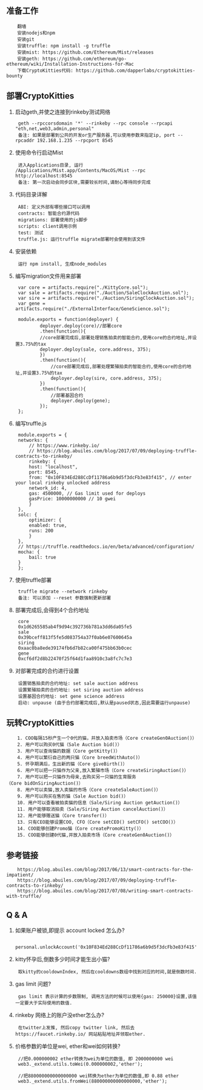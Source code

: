 准备工作
-----
        翻墙
        安装nodejs和npm
        安装git
        安装truffle: npm install -g truffle
        安装mist: https://github.com/Ethereum/Mist/releases
        安装geth: https://github.com/ethereum/go-ethereum/wiki/Installation-Instructions-for-Mac
        下载CryptoKitties代码: https://github.com/dapperlabs/cryptokitties-bounty

部署CryptoKitties
-----
1. 启动geth,并使之连接到rinkeby测试网络

        geth --rpccorsdomain '*' --rinkeby --rpc console --rpcapi "eth,net,web3,admin,personal"
        备注: 如果是部署到公共的开发or生产服务器,可以使用参数来指定ip, port --rpcaddr 192.168.1.235 --rpcport 8545

2. 使用命令行启动Mist

        进入Applications目录, 运行 /Applications/Mist.app/Contents/MacOS/Mist --rpc http://localhost:8545
        备注: 第一次启动会同步区块,需要较长时间,请耐心等待同步完成

3. 代码目录详解

        ABI: 定义外部有哪些接口可以调用
        contracts: 智能合约源代码
        migrations: 部署使用的js脚步
        scripts: client调用示例
        test: 测试
        truffle.js: 运行truffle migrate部署时会使用到该文件

4. 安装依赖

        运行 npm install, 生成node_modules

5. 编写migration文件用来部署

        var core = artifacts.require("./KittyCore.sol");
        var sale = artifacts.require("./Auction/SaleClockAuction.sol");
        var sire = artifacts.require("./Auction/SiringClockAuction.sol");
        var gene = artifacts.require("./ExternalInterface/GeneScience.sol");

        module.exports = function(deployer) {
                deployer.deploy(core)//部署core
                .then(function(){
                //core部署完成后,部署处理销售拍卖的智能合约,使用core的合约地址,并设置3.75%的tax
                deployer.deploy(sale, core.address, 375);
                })
                .then(function(){
                    //core部署完成后,部署处理繁殖拍卖的智能合约,使用core的合约地址,并设置3.75%的tax
                    deployer.deploy(sire, core.address, 375);
                })
                .then(function(){
                    //部署基因合约
                    deployer.deploy(gene);
                });
        };

6. 编写truffle.js

        module.exports = {
        networks: {
            // https://www.rinkeby.io/
            // https://blog.abuiles.com/blog/2017/07/09/deploying-truffle-contracts-to-rinkeby/
            rinkeby: {
            host: "localhost",
            port: 8545,
            from: "0x10F834Ed288CcDf11786a6b9d5f3dcFb3e83f415", // enter your local rinkeby unlocked address
            network_id: 4,
            gas: 4500000, // Gas limit used for deploys
            gasPrice: 10000000000 // 10 gwei
            }
        },
        solc: {
            optimizer: {
            enabled: true,
            runs: 200
            }
        },
        // https://truffle.readthedocs.io/en/beta/advanced/configuration/
        mocha: {
            bail: true
        }
        };

7. 使用truffle部署

        truffle migrate --network rinkeby
        备注: 可以添加 --reset 参数强制更新部署

8. 部署完成后,会得到4个合约地址

        core
        0x1d6265585ab4f9d94c392736b781a3dd6da05fe5
        sale
        0x39bceff813f5fe5d083754a37f0ab6e07600645a
        siring
        0xaac0ba8ede39174fb6d7b82ca00f475bb63b0cec
        gene
        0xcf6df2d8b22470f25f64d1faa8910c3a8fc7c7e3

9. 对部署完成的合约进行设置

        设置销售拍卖的合约地址: set sale auction address
        设置繁殖拍卖的合约地址: set siring auction address
        设置基因合约地址: set gene science address
        启动: unpause (由于合约部署完成后,默认是paused状态,因此需要运行unpause)

玩转CryptoKitties
-----
        1. COO每隔15秒产生一个0代的猫，并放入拍卖市场（Core createGen0Auction()）
        2. 用户可以购买0代猫（Sale Auction bid()）
        3. 用户可以查询猫的数据（Core getKitty()）
        4. 用户可以繁衍自己的两只猫（Core breedWithAuto()）
        5. 怀孕期满后，生出新的猫（Core giveBirth()）
        6. 用户可以把一只猫作为父亲,放入繁殖市场（Core createSiringAuction()）
        7. 用户可以把一只猫作为母亲,去购买另一只猫的生育服务（Core bidOnSiringAuction()）
        8. 用户可以卖猫,放入卖猫的市场（Core createSaleAuction()）
        9. 用户可以购买在售的猫（Sale Auction bid()）
        10. 用户可以查看被拍卖猫的信息（Sale/Siring Auction getAuction()）
        11. 用户能够取消拍卖（Sale/Siring Auction cancelAuction()）
        12. 用户能够赠送猫（Core transfer()）
        13. 只有CEO能够设置COO, CFO（Core setCEO() setCFO() setCOO()）
        14. COO能够创建Promo猫（Core createPromoKitty()）
        15. COO能够创建0代猫,并放入拍卖市场（Core createGen0Auction()）


参考链接
-----
        https://blog.abuiles.com/blog/2017/06/13/smart-contracts-for-the-impatient/
        https://blog.abuiles.com/blog/2017/07/09/deploying-truffle-contracts-to-rinkeby/
        https://blog.abuiles.com/blog/2017/07/08/writing-smart-contracts-with-truffle/

Q & A
-----
1. 如果账户被锁,即提示 account locked 怎么办?

        personal.unlockAccount('0x10F834Ed288CcDf11786a6b9d5f3dcFb3e83f415',"11111111",10000000)

2. kitty怀孕后,倒数多少时间才能生出小猫?

        取kitty的cooldownIndex, 然后在cooldowns数组中找到对应的时间,就是倒数时间.

3. gas limit 问题?

        gas limit 表示计算的步数限制, 调用方法的时候可以使用{gas: 250000}设置,该值一定要大于实际使用的数值.

4. rinkeby 网络上的账户没ether怎么办?

        在twitter上发推, 然后copy twitter link, 然后去 https://faucet.rinkeby.io/ 网站粘贴地址并领取ether.

5. 价格参数的单位是wei, ether和wei如何转换?

        //把0.000000002 ether转换为wei为单位的数值, 即 2000000000 wei
        web3._extend.utils.toWei(0.000000002,'ether');

        //把880000000000000000 wei转换为ether为单位的数值,即 0.88 ether
        web3._extend.utils.fromWei(880000000000000000,'ether');